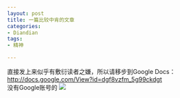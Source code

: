 ```yaml
---
layout: post
title: 一篇比较中肯的文章
categories:
- Diandian
tags:
- 精神

---
```

直接发上来似乎有敷衍读者之嫌，所以请移步到Google Docs：
<br />
<a target="_blank" href="http://docs.google.com/View?id=dgf8vzfm_5g99ckdgt">http://docs.google.com/View?id=dgf8vzfm_5g99ckdgt</a>
<br />没有Google账号的
<a href="http://cid-fab8d2ca1ec73be4.skydrive.live.com/self.aspx/.Public/%E8%B0%B7%E6%AD%8C%EF%BC%8C%E6%8C%BA%E4%BD%8F%EF%BC%81%E6%88%91%E4%BB%AC%E6%94%AF%E6%8C%81%E4%BD%A0%EF%BC%81.pdf" target="_blank"><img src="http://m3.img.srcdd.com/farm5/d/2012/0627/10/A9A54EB43D0557FFFC0A655D3EF88337_B500_900_54_54.PNG" /></a>
<p> </p>
<p> </p>
<p> </p>